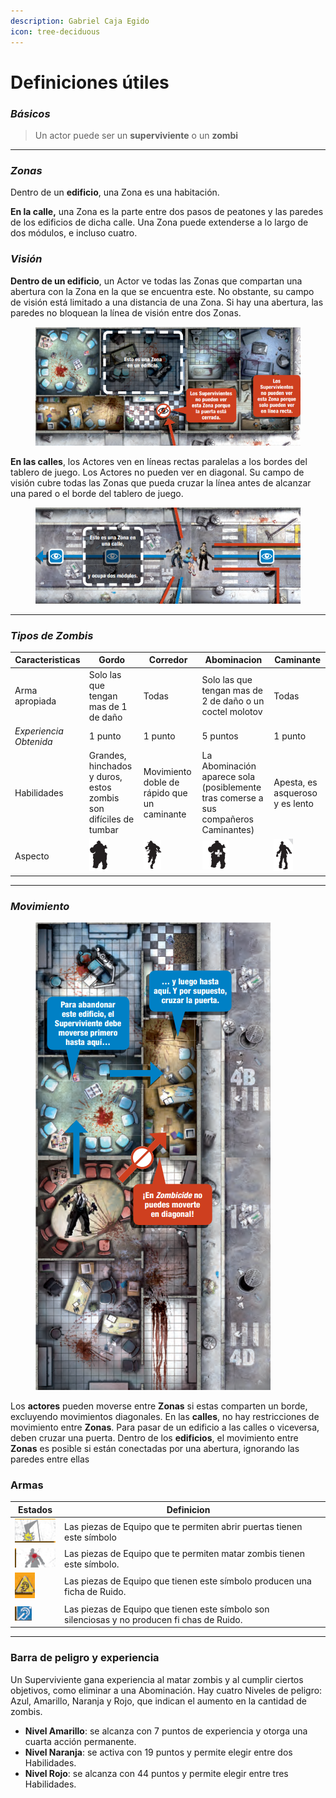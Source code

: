 ```yaml
---
description: Gabriel Caja Egido
icon: tree-deciduous
---
```


# Definiciones útiles

### _Básicos_

> Un actor puede ser un **superviviente** o un **zombi**

***

### _Zonas_

Dentro de un **edificio**, una Zona es una habitación.&#x20;

**En la calle,** una Zona es la parte entre dos pasos de peatones y las paredes de los edificios de dicha calle. Una Zona puede extenderse a lo largo de dos módulos, e incluso cuatro.

### _Visión_

**Dentro de un edificio**, un Actor ve todas las Zonas que compartan una abertura con la Zona en la que se encuentra este. No obstante, su campo de visión está limitado a una distancia de una Zona. Si hay una abertura, las paredes no bloquean la línea de visión entre dos Zonas.

<figure><img src="../.gitbook/assets/image.png" alt="" width="495"><figcaption></figcaption></figure>

**En las calles**, los Actores ven en líneas rectas paralelas a los bordes del tablero de juego. Los Actores no pueden ver en diagonal. Su campo de visión cubre todas las Zonas que pueda cruzar la línea antes de alcanzar una pared o el borde del tablero de juego.

<figure><img src="../.gitbook/assets/image (1).png" alt="" width="482"><figcaption></figcaption></figure>

***

### _Tipos de Zombis_

| Caracteristicas        | Gordo                                                                    | Corredor                                                                 | Abominacion                                                                         | Caminante                                                                |
| ---------------------- | ------------------------------------------------------------------------ | ------------------------------------------------------------------------ | ----------------------------------------------------------------------------------- | ------------------------------------------------------------------------ |
| Arma apropiada         | Solo las que tengan mas de 1 de daño                                     | Todas                                                                    | Solo las que tengan mas de 2 de daño o un coctel molotov                            | Todas                                                                    |
| _Experiencia Obtenida_ | 1 punto                                                                  | 1 punto                                                                  | 5 puntos                                                                            | 1 punto                                                                  |
| Habilidades            | Grandes, hinchados y duros, estos zombis son difíciles de tumbar         | Movimiento doble de rápido que un caminante                              | La Abominación aparece sola (posiblemente tras comerse a sus compañeros Caminantes) | Apesta, es asqueroso y es lento                                          |
| Aspecto                | <img src="../.gitbook/assets/image (2).png" alt="" data-size="original"> | <img src="../.gitbook/assets/image (3).png" alt="" data-size="original"> | <img src="../.gitbook/assets/image (4).png" alt="" data-size="original">            | <img src="../.gitbook/assets/image (5).png" alt="" data-size="original"> |

***

### _Movimiento_

<figure><img src="../.gitbook/assets/image (6).png" alt=""><figcaption></figcaption></figure>

Los **actores** pueden moverse entre **Zonas** si estas comparten un borde, excluyendo movimientos diagonales. En las **calles**, no hay restricciones de movimiento entre **Zonas**. Para pasar de un edificio a las calles o viceversa, deben cruzar una puerta. Dentro de los **edificios**, el movimiento entre **Zonas** es posible si están conectadas por una abertura, ignorando las paredes entre ellas

### Armas

<table><thead><tr><th>Estados</th><th>Definicion</th><th data-hidden></th></tr></thead><tbody><tr><td><img src="../.gitbook/assets/image (8).png" alt="" data-size="original"></td><td>Las piezas de Equipo que te permiten abrir puertas tienen este símbolo</td><td></td></tr><tr><td><img src="../.gitbook/assets/image (7).png" alt="" data-size="original"></td><td>Las piezas de Equipo que te permiten matar zombis tienen este símbolo.</td><td></td></tr><tr><td><img src="../.gitbook/assets/image (9).png" alt="" data-size="original"></td><td>Las piezas de Equipo que tienen este símbolo producen una ficha de Ruido.</td><td></td></tr><tr><td><img src="../.gitbook/assets/image (10).png" alt="" data-size="original"></td><td>Las piezas de Equipo que tienen este símbolo son silenciosas y no producen fi chas de Ruido.</td><td></td></tr></tbody></table>

***

### Barra de peligro y experiencia

Un Superviviente gana experiencia al matar zombis y al cumplir ciertos objetivos, como eliminar a una Abominación. Hay cuatro Niveles de peligro: Azul, Amarillo, Naranja y Rojo, que indican el aumento en la cantidad de zombis.

* **Nivel Amarillo**: se alcanza con 7 puntos de experiencia y otorga una cuarta acción permanente.
* **Nivel Naranja**: se activa con 19 puntos y permite elegir entre dos Habilidades.
* **Nivel Rojo**: se alcanza con 44 puntos y permite elegir entre tres Habilidades.

